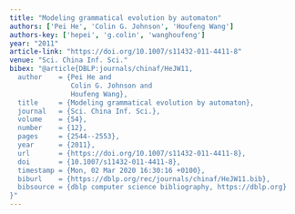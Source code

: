 ```yaml
---
title: "Modeling grammatical evolution by automaton"
authors: ['Pei He', 'Colin G. Johnson', 'Houfeng Wang']
authors-key: ['hepei', 'g.colin', 'wanghoufeng']
year: "2011"
article-link: "https://doi.org/10.1007/s11432-011-4411-8"
venue: "Sci. China Inf. Sci."
bibex: "@article{DBLP:journals/chinaf/HeJW11,
  author    = {Pei He and
               Colin G. Johnson and
               Houfeng Wang},
  title     = {Modeling grammatical evolution by automaton},
  journal   = {Sci. China Inf. Sci.},
  volume    = {54},
  number    = {12},
  pages     = {2544--2553},
  year      = {2011},
  url       = {https://doi.org/10.1007/s11432-011-4411-8},
  doi       = {10.1007/s11432-011-4411-8},
  timestamp = {Mon, 02 Mar 2020 16:30:16 +0100},
  biburl    = {https://dblp.org/rec/journals/chinaf/HeJW11.bib},
  bibsource = {dblp computer science bibliography, https://dblp.org}
}"
---
```

